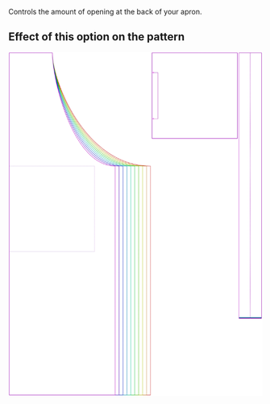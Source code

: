 Controls the amount of opening at the back of your apron.

## Effect of this option on the pattern

![This image shows the effect of this option by superimposing several variants that have a different value for this option](albert_backopening_sample.svg "Effect of this option on the pattern")
